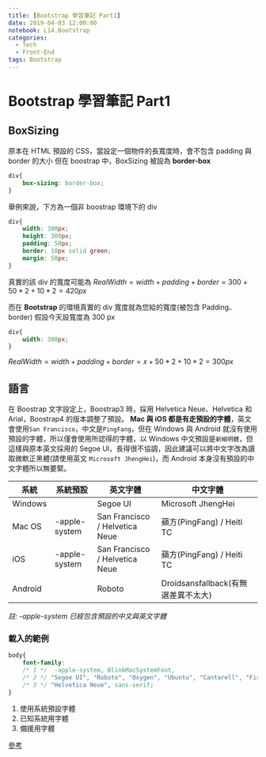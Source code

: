 ```yaml
---
title: [Bootstrap 學習筆記 Part1]
date: 2019-04-03 12:00:00
notebook: L14.Bootstrap
categories:
  - Tech
  - Front-End
tags: Bootstrap
---
```


# Bootstrap 學習筆記 Part1

## BoxSizing

原本在 HTML 預設的 CSS，當設定一個物件的長寬度時，會不包含 padding 與 border 的大小
但在 boostrap 中，BoxSizing 被設為 **border-box**

```CSS {.line-numbers}
div{
    box-sizing: border-box;
}
```

舉例來說，下方為一個非 boostrap 環境下的 div

```CSS {.line-numbers}
div{
    width: 300px;
    height: 300px;
    padding: 50px;
    border: 10px solid green;
    margin: 50px;
}
```

真實的該 div 的寬度可能為
$RealWidth = width + padding + border = 300 + 50 * 2 + 10 *2 = 420 px$

而在 **Bootstrap** 的環境真實的 div 寬度就為您給的寬度(被包含 Padding、border)
假設今天設寬度為 300 px

```CSS {.line-numbers}
div{
    width: 300px;
}
```

$RealWidth = width + padding + border = x + 50 * 2 +  10 *2 = 300 px$

## 語言

在 Boostrap 文字設定上，Boostrap3 時，採用 Helvetica Neue、Helvetica 和 Arial，Boostrap4 的版本調整了預設。 **Mac 與 iOS 都是有走預設的字體**，英文會使用`San Francisco`，中文是`PingFang`，但在 Windows 與 Android 就沒有使用預設的字體，所以僅會使用所認得的字體，以 Windows 中文預設是`新細明體`，但這樣與原本英文採用的 Segoe UI，長得很不協調，因此建議可以將中文字改為讀取微軟正黑體(請使用英文 `Microsoft JhengHei`)，而 Android 本身沒有預設的中文字體所以無要緊。

| 系統    | 系統預設      | 英文字體                       | 中文字體                            |
| ------- | ------------- | ------------------------------ | ----------------------------------- |
| Windows |               | Segoe UI                       | Microsoft JhengHei                  |
| Mac OS  | -apple-system | San Francisco / Helvetica Neue | 蘋方(PingFang) / Heiti TC           |
| iOS     | -apple-system | San Francisco / Helvetica Neue | 蘋方(PingFang) / Heiti TC           |
| Android |               | Roboto                         | Droidsansfallback(有無選差異不太大) |

_註: -apple-system 已經包含預設的中文與英文字體_

### 載入的範例

```CSS {.line-numbers}
body{
    font-family:
    /* 1 */  -apple-system, BlinkMacSystemFont,
    /* 2 */ "Segoe UI", "Roboto", "Oxygen", "Ubuntu", "Cantarell", "Fira Sans", "Droid Sans", "Microsoft JhengHei",
    /* 3 */ "Helvetica Neue", sans-serif;
}
```

1. 使用系統預設字體
2. 已知系統用字體
3. 備援用字體

[參考](https://csspod.com/using-the-system-font-in-web-content/)
